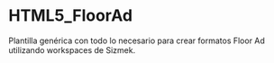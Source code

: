 # HTML5_FloorAd
Plantilla genérica con todo lo necesario para crear formatos Floor Ad utilizando workspaces de Sizmek.
